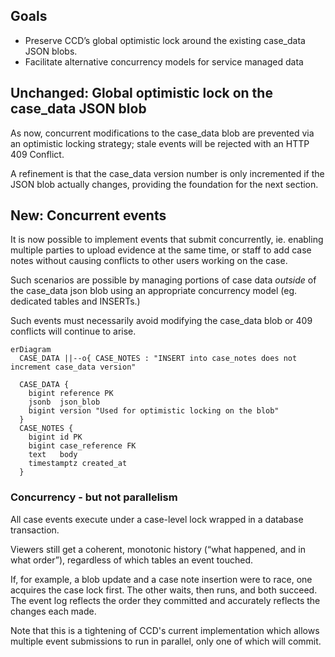## Goals

* Preserve CCD’s global optimistic lock around the existing case_data JSON blobs.
* Facilitate alternative concurrency models for service managed data


## Unchanged: Global optimistic lock on the case_data JSON blob

As now, concurrent modifications to the case_data blob are prevented via an optimistic locking strategy; stale events will be rejected with an HTTP 409 Conflict.

A refinement is that the case_data version number is only incremented if the JSON blob actually changes, providing the foundation for the next section.

## New: Concurrent events

It is now possible to implement events that submit concurrently, ie. enabling multiple parties to upload evidence at the same time, or staff to add case notes without causing conflicts to other users working on the case.

Such scenarios are possible by managing portions of case data _outside_ of the case_data json blob using an appropriate concurrency model (eg. dedicated tables and INSERTs.)

Such events must necessarily avoid modifying the case_data blob or 409 conflicts will continue to arise.

```mermaid
erDiagram
  CASE_DATA ||--o{ CASE_NOTES : "INSERT into case_notes does not increment case_data version"

  CASE_DATA {
    bigint reference PK
    jsonb  json_blob
    bigint version "Used for optimistic locking on the blob"
  }
  CASE_NOTES {
    bigint id PK
    bigint case_reference FK
    text   body
    timestamptz created_at
  }
```

### Concurrency - but not parallelism

All case events execute under a case-level lock wrapped in a database transaction.

Viewers still get a coherent, monotonic history (“what happened, and in what order”), regardless of which tables an event touched.

If, for example, a blob update and a case note insertion were to race, one acquires the case lock first. The other waits, then runs, and both succeed. The event log reflects the order they committed and accurately reflects the changes each made.

Note that this is a tightening of CCD's current implementation which allows multiple event submissions to run in parallel, only one of which will commit.

